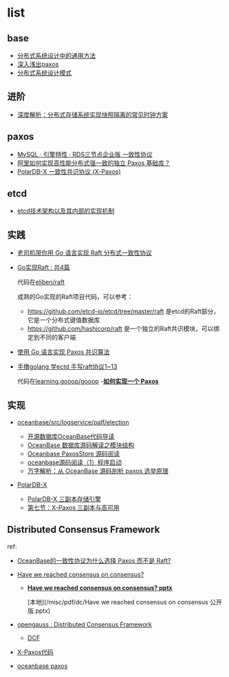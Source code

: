 # list
## base
- [分布式系统设计中的通用方法](https://zhuanlan.zhihu.com/p/498068994)
- [深入浅出paxos](https://rebootcat.com/2020/12/05/paxos/)
- [分布式系统设计模式](https://colobu.com/2022/06/26/distributed-system-design-patterns/)

## 进阶
- [深度解析：分布式存储系统实现快照隔离的常见时钟方案](https://www.tuicool.com/articles/eEJB7rI)

## paxos
- [MySQL · 引擎特性 · RDS三节点企业版 一致性协议](http://mysql.taobao.org/monthly/2019/11/06/)
- [阿里如何实现高性能分布式强一致的独立 Paxos 基础库？](https://mp.weixin.qq.com/s?__biz=MjM5MDE0Mjc4MA==&mid=2650997287&idx=1&sn=4b3ef76bb90c2e28e259802866dc934e)
- [PolarDB-X 一致性共识协议 (X-Paxos)](https://developer.aliyun.com/article/781308)

## etcd
- [etcd技术架构以及其内部的实现机制](https://zhuanlan.zhihu.com/p/566090538)

## 实践
- [老司机带你用 Go 语言实现 Raft 分布式一致性协议](https://happyer.github.io/2017/02/06/2017-02-06-raft/)
- [Go实现Raft : 共4篇](https://mp.weixin.qq.com/s?__biz=Mzg5NDYxNTYyMw==&mid=2247487619&idx=1&sn=af6ad71ff4fb3663b437e30f8deb07e4&source=41#wechat_redirect)

	代码在[eliben/raft](https://github.com/eliben/raft)

	成熟的Go实现的Raft项目代码，可以参考：
	- https://github.com/etcd-io/etcd/tree/master/raft 是etcd的Raft部分，它是一个分布式键值数据库
	- https://github.com/hashicorp/raft 是一个独立的Raft共识模块，可以绑定到不同的客户端
- [使用 Go 语言实现 Paxos 共识算法](https://github.com/tangwz/DistSysDeepDive)
- [手撸golang 学ectd 手写raft协议1~13](https://www.jianshu.com/u/4e1316a61bd2)

	代码在[learning.gooop/gooop](https://gitee.com/ioly/learning.gooop/tree/master/gooop/etcd/raft)
-[**如何实现一个 Paxos**](https://www.tuicool.com/articles/QRbiQzv)

## 实现
- [oceanbase/src/logservice/palf/election](https://github.com/oceanbase/oceanbase/tree/v4.0.0_CE_BP3/src/logservice/palf/election)

	- [开源数据库OceanBase代码导读](https://www.zhihu.com/column/c_1386628099518402560)
	- [OceanBase 数据库源码解读之模块结构](https://developer.aliyun.com/article/785281)
	- [Oceanbase PaxosStore 源码阅读](https://zhuanlan.zhihu.com/p/395197545)
	- [oceanbase源码阅读（1）程序启动](https://wangcy6.github.io/post/plan/oceanbase_day1/)
	- [万字解析：从 OceanBase 源码剖析 paxos 选举原理](https://zhuanlan.zhihu.com/p/630468476)
- [PolarDB-X]()

	- [PolarDB-X 三副本存储引擎](https://zhuanlan.zhihu.com/p/535496764)
	- [第七节：X-Paxos 三副本与高可用](https://edu.aliyun.com/course/316505/lesson/15168)

## Distributed Consensus Framework
ref:
- [OceanBase的一致性协议为什么选择 Paxos 而不是 Raft?](modb.pro/db/27698)
- [Have we reached consensus on consensus?](https://tanxinyu.work/have-we-reached-consensus-on-consensus/)
	- [**Have we reached consensus on consensus? pptx**](https://vevotse3pn.feishu.cn/file/boxcnBKfW8q9E61Bfi314R0hOfe)

		[本地](/misc/pdf/dc/Have we reached consensus on consensus 公开版.pptx)


- [opengauss : Distributed Consensus Framework](https://gitee.com/opengauss/DCF)

	- [DCF](https://docs.opengauss.org/zh/docs/3.1.1/docs/CharacteristicDescription/DCF.html)
- [X-Paxos代码](https://github.com/polardb/polardbx-engine/blob/ed663bd0017042e7088ba34b46ad4e2fc0c01150/extra/IS/VERSION)
- [oceanbase paxos](https://github.com/oceanbase/oceanbase/tree/v4.0.0_CE_BP3/src/logservice/palf)